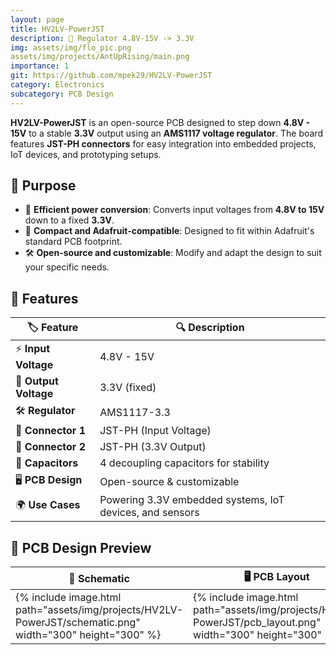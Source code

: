 ```yaml
---
layout: page
title: HV2LV-PowerJST
description: 🔋 Regulator 4.8V-15V -> 3.3V
img: assets/img/flo_pic.png
assets/img/projects/AntUpRising/main.png
importance: 1
git: https://github.com/mpek29/HV2LV-PowerJST
category: Electronics
subcategory: PCB Design
---
```



**HV2LV-PowerJST** is an open-source PCB designed to step down **4.8V - 15V** to a stable **3.3V** output using an **AMS1117 voltage regulator**. The board features **JST-PH connectors** for easy integration into embedded projects, IoT devices, and prototyping setups.  

## 🎯 Purpose

- 🔌 **Efficient power conversion**: Converts input voltages from **4.8V to 15V** down to a fixed **3.3V**. 
- 📏 **Compact and Adafruit-compatible**: Designed to fit within Adafruit's standard PCB footprint.
- 🛠️ **Open-source and customizable**: Modify and adapt the design to suit your specific needs.

## 📝 Features

| 🏷️ Feature        | 🔍 Description |
|----------------|-------------|
| ⚡ **Input Voltage** | 4.8V - 15V |
| 🔋 **Output Voltage** | 3.3V (fixed) |
| 🛠️ **Regulator** | AMS1117-3.3 |
| 🔌 **Connector 1** | JST-PH (Input Voltage) |
| 🔌 **Connector 2** | JST-PH (3.3V Output) |
| 🔧 **Capacitors** | 4 decoupling capacitors for stability |
| 🖥️ **PCB Design** | Open-source & customizable |
| 🌍 **Use Cases** | Powering 3.3V embedded systems, IoT devices, and sensors |


## 📐 PCB Design Preview

| 📜 Schematic | 🖥️ PCB Layout | 🏗️ 3D |
|-----------|-----------|-----------|
| {% include image.html path="assets/img/projects/HV2LV-PowerJST/schematic.png" width="300" height="300" %} | {% include image.html path="assets/img/projects/HV2LV-PowerJST/pcb_layout.png" width="300" height="300" %} | {% include image.html path="assets/img/projects/HV2LV-PowerJST/3d.png" width="300" height="300" %} |

